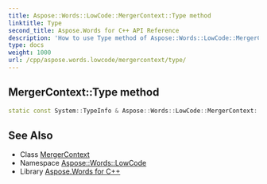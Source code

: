 ```yaml
---
title: Aspose::Words::LowCode::MergerContext::Type method
linktitle: Type
second_title: Aspose.Words for C++ API Reference
description: 'How to use Type method of Aspose::Words::LowCode::MergerContext class in C++.'
type: docs
weight: 1000
url: /cpp/aspose.words.lowcode/mergercontext/type/
---
```

## MergerContext::Type method




```cpp
static const System::TypeInfo & Aspose::Words::LowCode::MergerContext::Type()
```

## See Also

* Class [MergerContext](../)
* Namespace [Aspose::Words::LowCode](../../)
* Library [Aspose.Words for C++](../../../)

